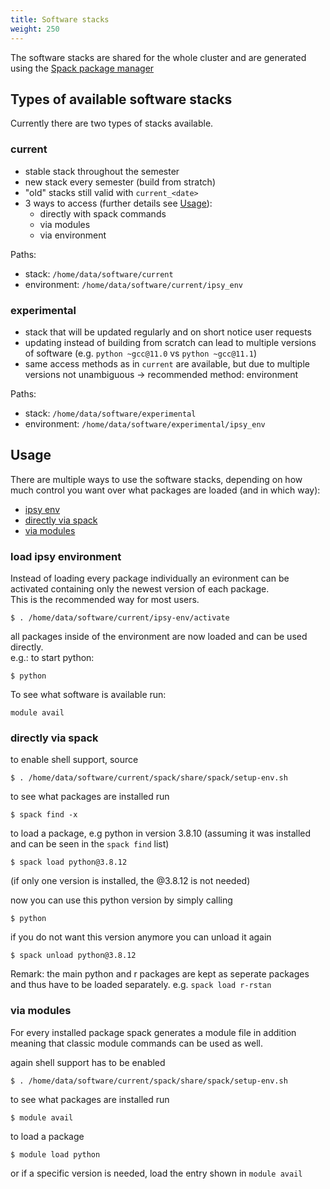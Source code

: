 ```yaml
---
title: Software stacks
weight: 250
---
```


The software stacks are shared for the whole cluster and are generated using the [Spack package manager](https://spack.io/)

## Types of available software stacks

Currently there are two types of stacks available.

### current

- stable stack throughout the semester
- new stack every semester (build from stratch)
- "old" stacks still valid with `current_<date>`
- 3 ways to access (further details see [Usage](#Usage)):
  - directly with spack commands
  - via modules
  - via environment

Paths:
- stack: `/home/data/software/current`
- environment: `/home/data/software/current/ipsy_env`

### experimental

- stack that will be updated regularly and on short notice user requests
- updating instead of building from scratch can lead to multiple versions of software (e.g. `python ~gcc@11.0` vs `python ~gcc@11.1`)
- same access methods as in `current` are available, but due to multiple versions not unambiguous
  -> recommended method: environment

Paths:
- stack: `/home/data/software/experimental`
- environment: `/home/data/software/experimental/ipsy_env`

## Usage

There are multiple ways to use the software stacks, depending on how much control you want over what packages are loaded (and in which way):
- [ipsy env](#load-ipsy-environment)
- [directly via spack](#directly-via-spack)
- [via modules](#via-modules)
<!--
- [via environment](#via-environment)
- [via custom environment](#via-custom-environment)
-->

### load ipsy environment

Instead of loading every package individually an evironment can be activated containing only the newest version of each package.\
This is the recommended way for most users.

```
$ . /home/data/software/current/ipsy-env/activate
```

all packages inside of the environment are now loaded and can be used directly.\
e.g.: to start python:
```
$ python
```

To see what software is available run:
```
module avail
```

### directly via spack

to enable shell support, source
```
$ . /home/data/software/current/spack/share/spack/setup-env.sh
```

to see what packages are installed run
```
$ spack find -x
```

to load a package, e.g python in version 3.8.10 (assuming it was installed and
can be seen in the `spack find` list)
```
$ spack load python@3.8.12
```
(if only one version is installed, the @3.8.12 is not needed)

now you can use this python version by simply calling
```
$ python
```

if you do not want this version anymore you can unload it again
```
$ spack unload python@3.8.12
```

Remark: the main python and r packages are kept as seperate packages and thus
have to be loaded separately. e.g. `spack load r-rstan`


### via modules

For every installed package spack generates a module file in addition meaning
that classic module commands can be used as well.

again shell support has to be enabled
```
$ . /home/data/software/current/spack/share/spack/setup-env.sh
```

to see what packages are installed run
```
$ module avail
```

to load a package
```
$ module load python
```
or if a specific version is needed, load the entry shown in `module avail`

<!--
### via environment

**This currently does not work** because of old package versions in the stack `view` had to be disabled to prevent the whole stack to be pulled down by them.

a different way of loading the environment is using the spack environment directly (the above method uses modules)

```
$ . /home/data/software/current/spack/share/spack/setup-env.sh
$ spacktivate /home/data/software/ipsy_env
```
who likes to see the activate enviroment in the command line can use the `-p` option

all packages inside of the environment are now loaded and can be used:
```
$ python
```

To leave the environment use
```
despacktivate
```

### via custom environments

Instead of using a predefined enviroment, one can also specify a custom environment for, e.g., a specific project.

The initial setup of the environment consists of four steps:

1. Creating & activating the custom enviroment

```
$ spack env create -d <my-env-dir>
$ spacktivate -p <my-env-dir>
```

2. Adding all packages that one wants to use in the enviroment

For example, all pre-installed R-packages

```
$ spack add r
$ spack add r-rstan
```

One can verify the list of added packages with
```
$ spack find # returns the following:
==> In environment <my-env-dir>
==> Root specs
r r-rstan
```

3. Concretize the environment.

This step makes all the `add`ed packages actually available within the environment

```
$ spack concretize
```

Note: This command can the a while to run.

4. Create load-script for loading all packages

We will use a script which spack generates for us:

```
$ spack env loads -r
```

Whenever you want to activate the environment and the installed packages, simply run the suggested command:

```
$ . <my-env-dir>/loads
```

for more infos on spack environments, see [the docs](https://spack.readthedocs.io/en/latest/environments.html) or the [tutorial](https://spack-tutorial.readthedocs.io/en/latest/tutorial_environments.html)
-->
